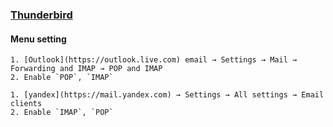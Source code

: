 ### [Thunderbird](https://www.thunderbird.net/)

#### Menu setting

````{tab} Outlook email
1. [Outlook](https://outlook.live.com) email → Settings → Mail → Forwarding and IMAP → POP and IMAP
2. Enable `POP`, `IMAP`
````

````{tab} Yandex email
1. [yandex](https://mail.yandex.com) → Settings → All settings → Email clients
2. Enable `IMAP`, `POP`
````